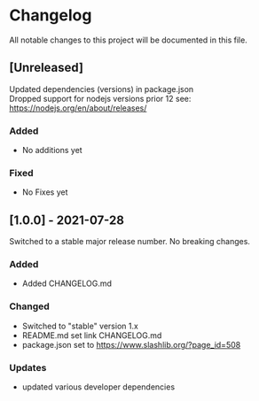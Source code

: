 # Changelog

All notable changes to this project will be documented in this file.

## [Unreleased]

Updated dependencies (versions) in package.json  
Dropped support for nodejs versions prior 12 see: https://nodejs.org/en/about/releases/

### Added

- No additions yet

### Fixed

- No Fixes yet

## [1.0.0] - 2021-07-28

Switched to a stable major release number. No breaking changes.

### Added
- Added CHANGELOG.md

### Changed
- Switched to "stable" version 1.x
- README.md set link CHANGELOG.md
- package.json set to https://www.slashlib.org/?page_id=508

### Updates
- updated various developer dependencies

